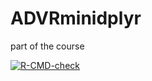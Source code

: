 # ADVRminidplyr
part of the course

<!-- badges: start -->
  [![R-CMD-check](https://github.com/BJAHVI/ADVRminidplyr/actions/workflows/R-CMD-check.yaml/badge.svg)](https://github.com/BJAHVI/ADVRminidplyr/actions/workflows/R-CMD-check.yaml)
  <!-- badges: end -->